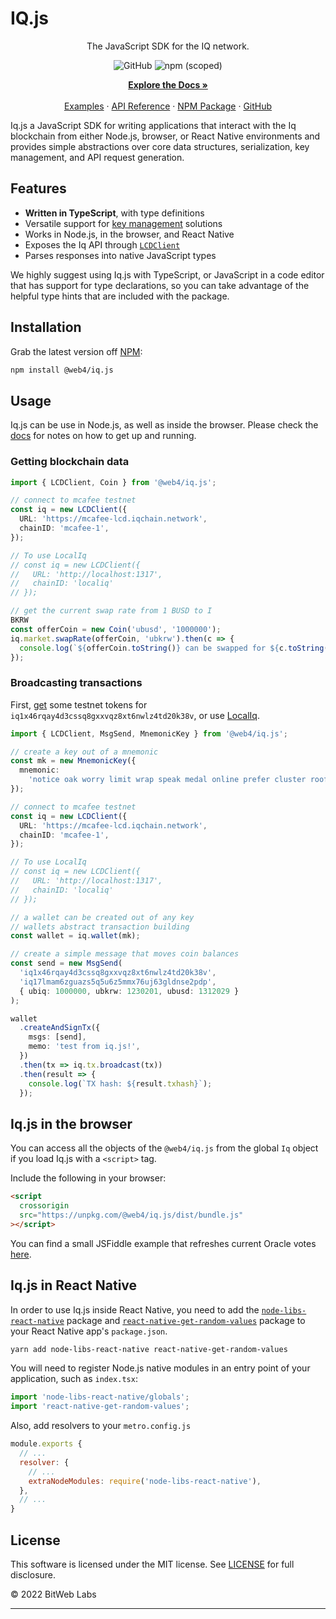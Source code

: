 # IQ.js

<p align="center">
The JavaScript SDK for the IQ network.

<p align="center">
  <img alt="GitHub" src="https://img.shields.io/github/license/bitwebs/iq.js">
  <img alt="npm (scoped)" src="https://img.shields.io/npm/v/@web4/iq.js">
</p>

<p align="center">
  <a href="https://docs.iqchain.network/docs/develop/sdks/iq-js/README.html"><strong>Explore the Docs »</strong></a>
  <br />
  <br/>
  <a href="https://docs.iqchain.network/docs/develop/sdks/iq-js/common-examples.html">Examples</a>
  ·
  <a href="https://bitwebs.github.io/iq.js/">API Reference</a>
  ·
  <a href="https://www.npmjs.com/package/@web4/iq.js">NPM Package</a>
  ·
  <a href="https://github.com/bitwebs/iq.js">GitHub</a>
</p>

Iq.js a JavaScript SDK for writing applications that interact with the Iq blockchain from either Node.js, browser, or React Native environments and provides simple abstractions over core data structures, serialization, key management, and API request generation.

## Features

- **Written in TypeScript**, with type definitions
- Versatile support for [key management](https://docs.iqchain.network/docs/develop/sdks/iq-js/keys.html) solutions
- Works in Node.js, in the browser, and React Native
- Exposes the Iq API through [`LCDClient`](https://docs.iqchain.network/docs/develop/sdks/iq-js/query-data.html)
- Parses responses into native JavaScript types

We highly suggest using Iq.js with TypeScript, or JavaScript in a code editor that has support for type declarations, so you can take advantage of the helpful type hints that are included with the package.

## Installation

Grab the latest version off [NPM](https://www.npmjs.com/package/@web4/iq.js):

```sh
npm install @web4/iq.js
```

## Usage

Iq.js can be use in Node.js, as well as inside the browser. Please check the [docs](https://docs.iqchain.network/docs/develop/sdks/iq-js/README.html) for notes on how to get up and running.

### Getting blockchain data

```ts
import { LCDClient, Coin } from '@web4/iq.js';

// connect to mcafee testnet
const iq = new LCDClient({
  URL: 'https://mcafee-lcd.iqchain.network',
  chainID: 'mcafee-1',
});

// To use LocalIq
// const iq = new LCDClient({
//   URL: 'http://localhost:1317',
//   chainID: 'localiq'
// });

// get the current swap rate from 1 BUSD to I
BKRW
const offerCoin = new Coin('ubusd', '1000000');
iq.market.swapRate(offerCoin, 'ubkrw').then(c => {
  console.log(`${offerCoin.toString()} can be swapped for ${c.toString()}`);
});
```

### Broadcasting transactions

First, [get](https://faucet.iqchain.network/) some testnet tokens for `iq1x46rqay4d3cssq8gxxvqz8xt6nwlz4td20k38v`, or use [LocalIq](https://www.github.com/bitwebs/LocalIq).

```ts
import { LCDClient, MsgSend, MnemonicKey } from '@web4/iq.js';

// create a key out of a mnemonic
const mk = new MnemonicKey({
  mnemonic:
    'notice oak worry limit wrap speak medal online prefer cluster roof addict wrist behave treat actual wasp year salad speed social layer crew genius',
});

// connect to mcafee testnet
const iq = new LCDClient({
  URL: 'https://mcafee-lcd.iqchain.network',
  chainID: 'mcafee-1',
});

// To use LocalIq
// const iq = new LCDClient({
//   URL: 'http://localhost:1317',
//   chainID: 'localiq'
// });

// a wallet can be created out of any key
// wallets abstract transaction building
const wallet = iq.wallet(mk);

// create a simple message that moves coin balances
const send = new MsgSend(
  'iq1x46rqay4d3cssq8gxxvqz8xt6nwlz4td20k38v',
  'iq17lmam6zguazs5q5u6z5mmx76uj63gldnse2pdp',
  { ubiq: 1000000, ubkrw: 1230201, ubusd: 1312029 }
);

wallet
  .createAndSignTx({
    msgs: [send],
    memo: 'test from iq.js!',
  })
  .then(tx => iq.tx.broadcast(tx))
  .then(result => {
    console.log(`TX hash: ${result.txhash}`);
  });
```

## Iq.js in the browser

You can access all the objects of the `@web4/iq.js` from the global `Iq` object if you load Iq.js with a `<script>` tag.

Include the following in your browser:

```html
<script
  crossorigin
  src="https://unpkg.com/@web4/iq.js/dist/bundle.js"
></script>
```

You can find a small JSFiddle example that refreshes current Oracle votes [here](https://jsfiddle.net/tLm1b527/1/).

## Iq.js in React Native

In order to use Iq.js inside React Native, you need to add the [`node-libs-react-native`](https://github.com/parshap/node-libs-react-native) package and [`react-native-get-random-values`](https://github.com/LinusU/react-native-get-random-values) package to your React Native app's `package.json`.

```sh
yarn add node-libs-react-native react-native-get-random-values
```

You will need to register Node.js native modules in an entry point of your application, such as `index.tsx`:

```js
import 'node-libs-react-native/globals';
import 'react-native-get-random-values';
```

Also, add resolvers to your `metro.config.js`

```js
module.exports {
  // ...
  resolver: {
    // ...
    extraNodeModules: require('node-libs-react-native'),
  },
  // ...
}
```

## License

This software is licensed under the MIT license. See [LICENSE](./LICENSE) for full disclosure.

© 2022 BitWeb Labs

<hr/>
